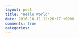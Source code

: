 ```yaml
---
layout: post
title: "Hello World"
date: 2016-10-11 12:26:17 +0200
comments: true
categories: 
---
```

